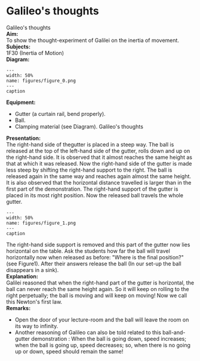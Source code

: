 # Galileo's thoughts 
 Galileo's thoughts   
<b> Aim: </b>  
 To show the thought-experiment of Galilei on the inertia of movement.    
<b> Subjects: </b>  
 1F30 (Inertia of Motion)   
<b> Diagram: </b>  
   
```{figure} figures/figure_0.png  
---  
width: 50%  
name: figures/figure_0.png  
---  
caption  
``` 
     
<b> Equipment: </b>  
 
 *  Gutter (a curtain rail, bend properly). 
 *  Ball. 
 *  Clamping material (see Diagram). Galileo's thoughts
    
<b> Presentation: </b>  
 The right-hand side of thegutter is placed in a steep way. The ball is released at the top of the left-hand side of the gutter, rolls down and up on the right-hand side. It is observed that it almost reaches the same height as that at which it was released. Now the right-hand side of the gutter is made less steep by shifting the right-hand support to the right. The ball is released again in the same way and reaches again almost the same height. It is also observed that the horizontal distance travelled is larger than in the first part of the demonstration. The right-hand support of the gutter is placed in its most right position. Now the released ball travels the whole gutter.     
```{figure} figures/figure_1.png  
---  
width: 50%  
name: figures/figure_1.png  
---  
caption  
``` 
 The right-hand side support is removed and this part of the gutter now lies horizontal on the table. Ask the students how far the ball will travel horizontally now when released as before: "Where is the final position?" (see Figure1). After their answers release the ball (In our set-up the ball disappears in a sink).    
<b> Explanation: </b>  
 Galilei reasoned that when the right-hand part of the gutter is horizontal, the ball can never reach the same height again. So it will keep on rolling to the right perpetually; the ball is moving and will keep on moving! Now we call this Newton's first law.    
<b> Remarks: </b>  
 
 *  Open the door of your lecture-room and the ball will leave the room on its way to infinity. 
 *  Another reasoning of Galileo can also be told related to this ball-and-gutter demonstration : When the ball is going down, speed increases; when the ball is going up, speed decreases; so, when there is no going up or down, speed should remain the same!
 